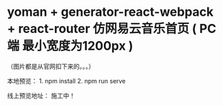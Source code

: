 # yoman + generator-react-webpack + react-router 仿网易云音乐首页 ( PC端  最小宽度为1200px )
（图片都是从官网扣下来的。。。）

本地预览： 1. npm install 
          2. npm run serve
          
线上预览地址：  施工中！
